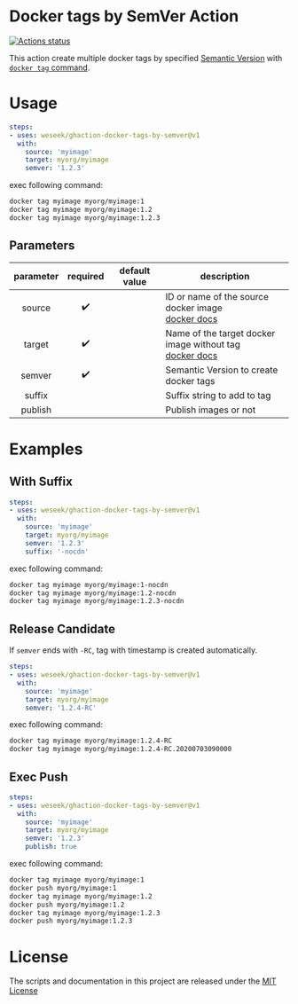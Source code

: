# Docker tags by SemVer Action

[![Actions status](https://github.com/weseek/ghaction-docker-tags-by-semver/workflows/Node%20CI/badge.svg)](https://github.com/weseek/ghaction-docker-tags-by-semver/actions)


This action create multiple docker tags by specified [Semantic Version](https://semver.org/) with [`docker tag` command](https://docs.docker.com/engine/reference/commandline/tag/).

# Usage

```yaml
steps:
- uses: weseek/ghaction-docker-tags-by-semver@v1
  with:
    source: 'myimage'
    target: myorg/myimage
    semver: '1.2.3'
```

exec following command:

```bash
docker tag myimage myorg/myimage:1
docker tag myimage myorg/myimage:1.2
docker tag myimage myorg/myimage:1.2.3
```

## Parameters

| parameter | required | default value | description |
| :-: | :-: | - | - |
| source | :heavy_check_mark: | | ID or name of the source docker image<br />[docker docs](https://docs.docker.com/engine/reference/commandline/tag/) |
| target | :heavy_check_mark: | | Name of the target docker image without tag<br />[docker docs](https://docs.docker.com/engine/reference/commandline/tag/) |
| semver | :heavy_check_mark: | | Semantic Version to create docker tags |
| suffix |  | | Suffix string to add to tag |
| publish |  | | Publish images or not |


# Examples

## With Suffix

```yaml
steps:
- uses: weseek/ghaction-docker-tags-by-semver@v1
  with:
    source: 'myimage'
    target: myorg/myimage
    semver: '1.2.3'
    suffix: '-nocdn'
```

exec following command:

```bash
docker tag myimage myorg/myimage:1-nocdn
docker tag myimage myorg/myimage:1.2-nocdn
docker tag myimage myorg/myimage:1.2.3-nocdn
```

## Release Candidate

If `semver` ends with `-RC`, tag with timestamp is created automatically.

```yaml
steps:
- uses: weseek/ghaction-docker-tags-by-semver@v1
  with:
    source: 'myimage'
    target: myorg/myimage
    semver: '1.2.4-RC'
```

exec following command:

```bash
docker tag myimage myorg/myimage:1.2.4-RC
docker tag myimage myorg/myimage:1.2.4-RC.20200703090000
```

## Exec Push

```yaml
steps:
- uses: weseek/ghaction-docker-tags-by-semver@v1
  with:
    source: 'myimage'
    target: myorg/myimage
    semver: '1.2.3'
    publish: true
```

exec following command:

```bash
docker tag myimage myorg/myimage:1
docker push myorg/myimage:1
docker tag myimage myorg/myimage:1.2
docker push myorg/myimage:1.2
docker tag myimage myorg/myimage:1.2.3
docker push myorg/myimage:1.2.3
```

# License

The scripts and documentation in this project are released under the [MIT License](LICENSE)
